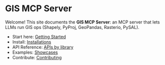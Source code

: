 # GIS MCP Server

Welcome! This site documents the **GIS MCP Server**: an MCP server that lets LLMs run GIS ops (Shapely, PyProj, GeoPandas, Rasterio, PySAL).

- Start here: [Getting Started](getting-started.md)
- Install: [Installations](install/cloud.md)
- API Reference: [APIs by library](api/shapely/README.md)
- Examples: [Showcases](showcases/researcher.md)
- Contribute: [Contributing](contributing.md)

